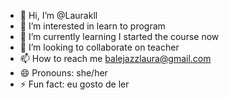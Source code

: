 - 👋 Hi, I’m @Laurakll
- 👀 I’m interested in learn to program
- 🌱 I’m currently learning I started the course now
- 💞️ I’m looking to collaborate on teacher
- 📫 How to reach me balejazzlaura@gmail.com
- 😄 Pronouns: she/her
- ⚡ Fun fact: eu gosto de ler

<!---
Laurakll/Laurakll is a ✨ special ✨ repository because its `README.md` (this file) appears on your GitHub profile.
You can click the Preview link to take a look at your changes.
--->

